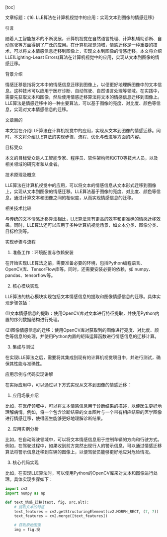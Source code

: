 
[toc]                    
                
                
文章标题：《16. LLE算法在计算机视觉中的应用：实现文本到图像的情感迁移》

引言

随着人工智能技术的不断发展，计算机视觉在自然语言处理、计算机辅助诊断、自动驾驶等方面得到了广泛的应用。在计算机视觉领域，情感迁移是一种重要的技术，可以将文本情感信息迁移到图像上，实现文本到图像的情感迁移。本文将介绍LLE(Lighting-Least Errors)算法在计算机视觉中的应用，实现从文本到图像的情感迁移。

背景介绍

情感迁移是指将文本中的情感信息迁移到图像上，以便更好地理解图像中的文本信息。这种技术可以应用于医疗诊断、自动驾驶、自然语言处理等领域。在实践中，需要先获取文本和图像，然后使用情感迁移算法将文本的情感信息迁移到图像上。LLE算法是情感迁移中的一种主要算法，可以基于图像的亮度、对比度、颜色等信息，实现对文本情感信息的迁移。

文章目的

本文旨在介绍LLE算法在计算机视觉中的应用，实现从文本到图像的情感迁移。同时，本文将介绍LLE算法的实现步骤、流程、优化与改进等方面的内容。

目标受众

本文的目标受众是人工智能专家、程序员、软件架构师和CTO等技术人员，以及相关领域的研究者和从业者。

技术原理及概念

LLE算法在计算机视觉中的应用，可以将文本的情感信息从文本形式迁移到图像上，实现从文本到图像的情感迁移。LLE算法基于图像的亮度、对比度、颜色等信息，通过计算文本和图像之间的相似度，从而实现情感信息的迁移。

相关技术比较

与传统的文本情感迁移算法相比，LLE算法具有更高的效率和更准确的情感迁移效果。同时，LLE算法还可以应用于多种计算机视觉场景，如文本分类、图像分类、目标检测等。

实现步骤与流程

1. 准备工作：环境配置与依赖安装

在开始实现LLE算法之前，需要准备必要的环境，包括Python编程语言、OpenCV库、TensorFlow库等。同时，还需要安装必要的依赖，如 numpy、pandas、tensorflow等。

2. 核心模块实现

LLE算法的核心模块实现包括文本情感信息的提取和图像情感信息的迁移。具体实现步骤包括：

(1)文本情感信息的提取：使用OpenCV库对文本进行特征提取，并使用Python内置的序列数据结构进行处理。

(2)图像情感信息的迁移：使用OpenCV库对获取到的图像进行亮度、对比度、颜色等信息的处理，并使用Python内置的矩阵运算函数进行情感信息的迁移计算。

3. 集成与测试

在实现LLE算法之后，需要将其集成到现有的计算机视觉项目中，并进行测试，确保其性能与准确性。

应用示例与代码实现讲解

在实际应用中，可以通过以下方式实现从文本到图像的情感迁移：

1. 应用场景介绍

比如，在医疗领域中，可以将文本情感信息用于诊断结果的描述，以便医生更好地理解病情。例如，将一个包含诊断结果的文本图片与一个带有相应结果的医学图像进行情感迁移，使得医生能够更好地理解诊断结果。

2. 应用实例分析

比如，在自动驾驶领域中，可以将文本情感信息用于控制车辆的方向和行驶方式。例如，在驾驶过程中，如果收到前方突然出现行人的警示信息，可以通过情感迁移算法将警示信息迁移到车辆的图像上，以便驾驶员能够更好地应对危险情况。

3. 核心代码实现

比如，在实现LLE算法时，可以使用Python的OpenCV库来对文本和图像进行处理。具体实现步骤如下：

```python
import cv2
import numpy as np

def text_情感_迁移(text, fig, src,alt):
    # 提取文本的特征
    text_features = cv2.getStructuringElement(cv2.MORPH_RECT, (7, 7))
    text_features = cv2.merge([text_features])

    # 获取原始图像
    img = fig.投

